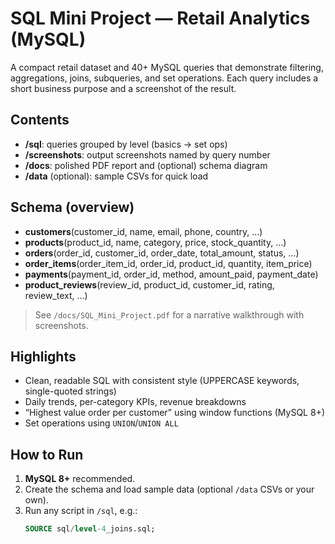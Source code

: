 # SQL Mini Project — Retail Analytics (MySQL)

A compact retail dataset and 40+ MySQL queries that demonstrate filtering, aggregations, joins, subqueries, and set operations. Each query includes a short business purpose and a screenshot of the result.

## Contents
- **/sql**: queries grouped by level (basics → set ops)
- **/screenshots**: output screenshots named by query number
- **/docs**: polished PDF report and (optional) schema diagram
- **/data** (optional): sample CSVs for quick load

## Schema (overview)
- **customers**(customer_id, name, email, phone, country, …)
- **products**(product_id, name, category, price, stock_quantity, …)
- **orders**(order_id, customer_id, order_date, total_amount, status, …)
- **order_items**(order_item_id, order_id, product_id, quantity, item_price)
- **payments**(payment_id, order_id, method, amount_paid, payment_date)
- **product_reviews**(review_id, product_id, customer_id, rating, review_text, …)

> See `/docs/SQL_Mini_Project.pdf` for a narrative walkthrough with screenshots.

## Highlights
- Clean, readable SQL with consistent style (UPPERCASE keywords, single-quoted strings)
- Daily trends, per-category KPIs, revenue breakdowns
- “Highest value order per customer” using window functions (MySQL 8+)
- Set operations using `UNION`/`UNION ALL`

## How to Run
1. **MySQL 8+** recommended.
2. Create the schema and load sample data (optional `/data` CSVs or your own).
3. Run any script in `/sql`, e.g.:
   ```sql
   SOURCE sql/level-4_joins.sql;
